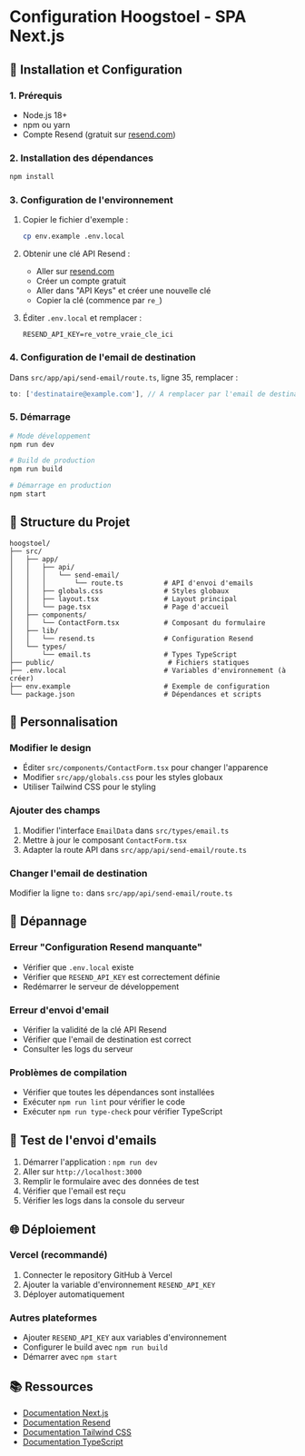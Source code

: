 # Configuration Hoogstoel - SPA Next.js

## 🚀 Installation et Configuration

### 1. Prérequis
- Node.js 18+ 
- npm ou yarn
- Compte Resend (gratuit sur [resend.com](https://resend.com))

### 2. Installation des dépendances
```bash
npm install
```

### 3. Configuration de l'environnement
1. Copier le fichier d'exemple :
   ```bash
   cp env.example .env.local
   ```

2. Obtenir une clé API Resend :
   - Aller sur [resend.com](https://resend.com)
   - Créer un compte gratuit
   - Aller dans "API Keys" et créer une nouvelle clé
   - Copier la clé (commence par `re_`)

3. Éditer `.env.local` et remplacer :
   ```
   RESEND_API_KEY=re_votre_vraie_cle_ici
   ```

### 4. Configuration de l'email de destination
Dans `src/app/api/send-email/route.ts`, ligne 35, remplacer :
```typescript
to: ['destinataire@example.com'], // À remplacer par l'email de destination
```

### 5. Démarrage
```bash
# Mode développement
npm run dev

# Build de production
npm run build

# Démarrage en production
npm start
```

## 📁 Structure du Projet

```
hoogstoel/
├── src/
│   ├── app/
│   │   ├── api/
│   │   │   └── send-email/
│   │   │       └── route.ts          # API d'envoi d'emails
│   │   ├── globals.css               # Styles globaux
│   │   ├── layout.tsx                # Layout principal
│   │   └── page.tsx                  # Page d'accueil
│   ├── components/
│   │   └── ContactForm.tsx           # Composant du formulaire
│   ├── lib/
│   │   └── resend.ts                 # Configuration Resend
│   └── types/
│       └── email.ts                  # Types TypeScript
├── public/                            # Fichiers statiques
├── .env.local                        # Variables d'environnement (à créer)
├── env.example                       # Exemple de configuration
└── package.json                      # Dépendances et scripts
```

## 🔧 Personnalisation

### Modifier le design
- Éditer `src/components/ContactForm.tsx` pour changer l'apparence
- Modifier `src/app/globals.css` pour les styles globaux
- Utiliser Tailwind CSS pour le styling

### Ajouter des champs
1. Modifier l'interface `EmailData` dans `src/types/email.ts`
2. Mettre à jour le composant `ContactForm.tsx`
3. Adapter la route API dans `src/app/api/send-email/route.ts`

### Changer l'email de destination
Modifier la ligne `to:` dans `src/app/api/send-email/route.ts`

## 🚨 Dépannage

### Erreur "Configuration Resend manquante"
- Vérifier que `.env.local` existe
- Vérifier que `RESEND_API_KEY` est correctement définie
- Redémarrer le serveur de développement

### Erreur d'envoi d'email
- Vérifier la validité de la clé API Resend
- Vérifier que l'email de destination est correct
- Consulter les logs du serveur

### Problèmes de compilation
- Vérifier que toutes les dépendances sont installées
- Exécuter `npm run lint` pour vérifier le code
- Exécuter `npm run type-check` pour vérifier TypeScript

## 📧 Test de l'envoi d'emails

1. Démarrer l'application : `npm run dev`
2. Aller sur `http://localhost:3000`
3. Remplir le formulaire avec des données de test
4. Vérifier que l'email est reçu
5. Vérifier les logs dans la console du serveur

## 🌐 Déploiement

### Vercel (recommandé)
1. Connecter le repository GitHub à Vercel
2. Ajouter la variable d'environnement `RESEND_API_KEY`
3. Déployer automatiquement

### Autres plateformes
- Ajouter `RESEND_API_KEY` aux variables d'environnement
- Configurer le build avec `npm run build`
- Démarrer avec `npm start`

## 📚 Ressources

- [Documentation Next.js](https://nextjs.org/docs)
- [Documentation Resend](https://resend.com/docs)
- [Documentation Tailwind CSS](https://tailwindcss.com/docs)
- [Documentation TypeScript](https://www.typescriptlang.org/docs/)

